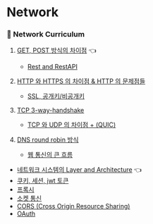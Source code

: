 # Network

### 🌌 Network Curriculum
1. [GET, POST 방식의 차이점]() 👈
    - [Rest and RestAPI]()
2. [HTTP 와 HTTPS 의 차이점 & HTTP 의 문제점들](HttpHttps.md)
    - [SSL, 공개키/비공개키](SSL.md)

3. [TCP 3-way-handshake](TCP_3way_handshake.md)
    - [TCP 와 UDP 의 차이점 + (QUIC)](TCP_UDP_QUIC.md)

4. [DNS round robin 방식]()
    - [웹 통신의 큰 흐름]()
- [네트워크 시스템의 Layer and Architecture]() 👈
- [쿠키, 세션, jwt 토큰]()
- [프록시]() 
- [소켓 통신]()
- [CORS (Cross Origin Resource Sharing)]()
- [OAuth]()
